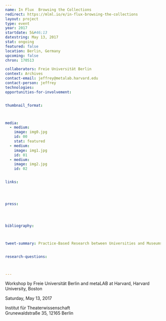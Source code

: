 ```yaml
---
name: In Flux  Browsing the Collections
redirect: https://mlml.io/e/in-flux-browsing-the-collections
layout: project
type: event
year: 2017
startdate: 5&#46;13
datestring: May 13, 2017
stat: ongoing
featured: false
location: Berlin, Germany
upcoming: false
chron: 170513

collaborators: Freie Universität Berlin
context: Archives
contact-email: jeffrey@metalab.harvard.edu
contact-person: jeffrey
technologies: 
opportunities-for-involvement:


thumbnail_format:



media:
  - medium:
    image: img0.jpg
    id: 00
    stat: featured
  - medium:
    image: img1.jpg
    id: 01
  - medium:
    image: img2.jpg
    id: 02


links:




press:




bibliography:



tweet-summary: Practice-Based Research between Universities and Museums II


research-questions:



---
```


Workshop by Freie Universität Berlin and metaLAB at Harvard, Harvard University, Boston

Saturday, May 13, 2017

Institut für Theaterwissenschaft<br />
Grunewaldstraße 35, 12165 Berlin
